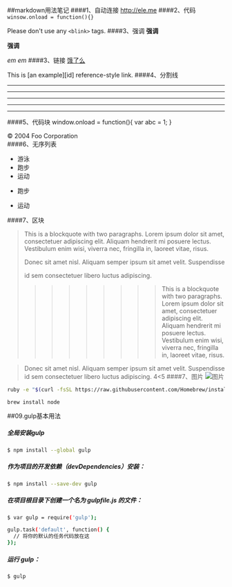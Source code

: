 ##markdown用法笔记
####1、自动连接
<http://ele.me>
####2、代码
`winsow.onload = function(){}`

Please don't use any `<blink>` tags.
####3、强调
**强调**

__强调__

*em*
_em_
####3、链接
[饿了么](http://ele.me)

This is [an example][id] reference-style link.
####4、分割线
***
* * *
___
______________
_ _ _
####5、代码块
	window.onload = function(){
		var abc = 1;
	}
	<div class="footer">
        &copy; 2004 Foo Corporation
    </div>
####6、无序列表
*  游泳
*  跑步
*  运动
+ 跑步
- 运动

####7、区块
> This is a blockquote with two paragraphs. Lorem ipsum dolor sit amet,
> consectetuer adipiscing elit. Aliquam hendrerit mi posuere lectus.
> Vestibulum enim wisi, viverra nec, fringilla in, laoreet vitae, risus.
> 
> Donec sit amet nisl. Aliquam semper ipsum sit amet velit. Suspendisse
> 
> id sem consectetuer libero luctus adipiscing.
> 
> > > > > > > > >This is a blockquote with two paragraphs. Lorem ipsum dolor sit amet,
consectetuer adipiscing elit. Aliquam hendrerit mi posuere lectus.
Vestibulum enim wisi, viverra nec, fringilla in, laoreet vitae, risus.

> Donec sit amet nisl. Aliquam semper ipsum sit amet velit. Suspendisse
id sem consectetuer libero luctus adipiscing.
4<5
####7、图片
![图片](/Users/jianfulee/Documents/创新中心竞赛部项目/img/link-con-back.png)


``` bash
ruby -e "$(curl -fsSL https://raw.githubusercontent.com/Homebrew/install/master/install)"
```


```
brew install node

```

##09.gulp基本用法
##### 全局安装gulp

```bash
$ npm install --global gulp
```
##### 作为项目的开发依赖（devDependencies）安装：
```bash
$ npm install --save-dev gulp
```
##### 在项目根目录下创建一个名为 gulpfile.js 的文件：
```bash
$ var gulp = require('gulp');

gulp.task('default', function() {
  // 将你的默认的任务代码放在这
});
```
##### 运行 gulp：
```bash
$ gulp
```
    
    
